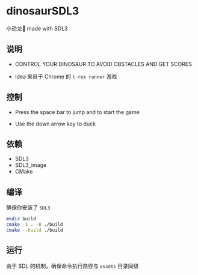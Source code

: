 # dinosaurSDL3

小恐龙🦖 made with SDL3

## 说明

- CONTROL YOUR DINOSAUR TO AVOID OBSTACLES AND GET SCORES

- idea 来自于 Chrome 的 `t-rex runner` 游戏

## 控制

- Press the space bar to jump and to start the game

- Use the down arrow key to duck

## 依赖

- SDL3
- SDL3_image
- CMake

## 编译

确保你安装了 `SDL3`

```bash
mkdir build
cmake -S . -B ./build
cmake --build ./build
```

## 运行

由于 SDL 的机制，确保命令执行路径与 `assets` 目录同级